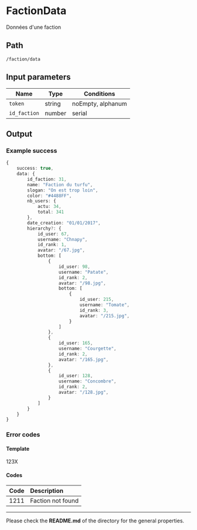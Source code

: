 # FactionData
Données d'une faction

## Path
`/faction/data`

## Input parameters
| Name | Type | Conditions |
| --- | --- | --- |
| `token` | string | noEmpty, alphanum |
| `id_faction` | number | serial |

## Output

### Example success
```TypeScript
{
    success: true,
    data: {
        id_faction: 31,
        name: "Faction du turfu",
        slogan: "On est trop loin",
        color: "#4488FF",
        nb_users: {
            actu: 34,
            total: 341
        },
        date_creation: "01/01/2017",
        hierarchy?: {
            id_user: 67,
            username: "Chnapy",
            id_rank: 1,
            avatar: "/67.jpg",
            bottom: [
                {
                    id_user: 98,
                    username: "Patate",
                    id_rank: 2,
                    avatar: "/98.jpg",
                    bottom: [
                        {
                            id_user: 215,
                            username: "Tomate",
                            id_rank: 3,
                            avatar: "/215.jpg",
                        }
                    ]
                },
                {
                    id_user: 165,
                    username: "Courgette",
                    id_rank: 2,
                    avatar: "/165.jpg",
                },
                {
                    id_user: 128,
                    username: "Concombre",
                    id_rank: 2,
                    avatar: "/128.jpg",
                }
            ]
        }
    }
}
```

### Error codes
#### Template
123X

#### Codes
| Code | Description |
| ---: | :--- |
| 1211 | Faction not found |

---
Please check the **README.md** of the directory for the general properties.
